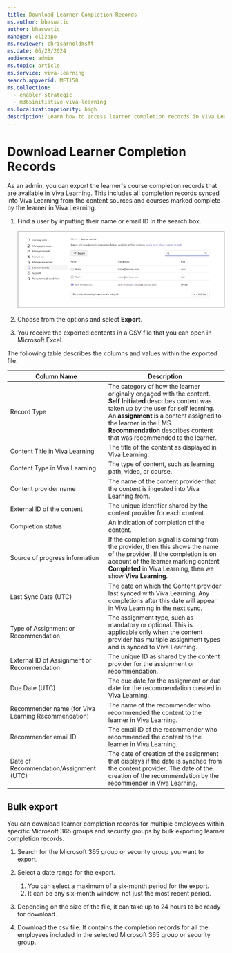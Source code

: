 ```yaml
---
title: Download Learner Completion Records 
ms.author: bhaswatic
author: bhaswatic
manager: elizapo
ms.reviewer: chrisarnoldmsft
ms.date: 06/28/2024
audience: admin
ms.topic: article
ms.service: viva-learning
search.appverid: MET150
ms.collection:
  - enabler-strategic
  - m365initiative-viva-learning
ms.localizationpriority: high
description: Learn how to access learner completion records in Viva Learning.
---
```


# Download Learner Completion Records 


As an admin, you can export the learner's course completion records that are available in Viva Learning. This includes all completion records synced into Viva Learning from the content sources and courses marked complete by the learner in Viva Learning.

1. Find a user by inputting their name or email ID in the search box. 

   ![Screenshot of the learner record search option in which you can find a learner by their user name](../media/learning/learner-records-1.png)

2. Choose from the options and select **Export**.
3. You receive the exported contents in a CSV file that you can open in Microsoft Excel. 

The following table describes the columns and values within the exported file. 

| Column Name | Description |
| --- | ---|
| Record Type | The category of how the learner originally engaged with the content.  **Self Initiated**  describes content was taken up by the user for self learning. An **assignment** is a content assigned to the learner in the LMS. **Recommendation** describes content that was recommended to the learner.|
| Content Title in Viva Learning | The title of the content as displayed in Viva Learning.| 
| Content Type in Viva Learning | The type of content, such as learning path, video, or course. |
| Content provider name| The name of the content provider that the content is ingested into Viva Learning from.| 
| External ID of the content | The unique identifier shared by the content provider for each content.|
| Completion status  | An indication of completion of the content.|
|Source of progress information| If the completion signal is coming from the provider, then this shows the name of the provider. If the completion is on account of the learner marking content **Completed** in Viva Learning, then we show **Viva Learning**.|
| Last Sync Date (UTC) | The date on which the Content provider last synced with Viva Learning. Any completions after this date will appear in Viva Learning in the next sync.|
| Type of Assignment or Recommendation | The assignment type, such as mandatory or optional. This is applicable only when the content provider has multiple assignment types and is synced to Viva Learning. |
| External ID of  Assignment or Recommendation | The unique ID as shared by the content provider for the assignment or recommendation.|
| Due Date (UTC) | The due date for the assignment or due date for the recommendation created in Viva Learning.|
| Recommender name (for Viva Learning Recommendation) | The name of the recommender who recommended the content to the learner in Viva Learning.|
|Recommender email ID| The email ID of the recommender who recommended the content to the learner in Viva Learning.| 
|Date of Recommendation/Assignment (UTC) | The date of creation of the assignment that displays if the date is synched from the content provider. The date of the creation of the recommendation by the recommender in Viva Learning.| 


## Bulk export 

You can download learner completion records for multiple employees within specific Microsoft 365 groups and security groups by bulk exporting learner completion records.

1. Search for the Microsoft 365 group or security group you want to export. 

2. Select a date range for the export.
    1. You can select a maximum of a six-month period for the export. 
    1. It can be any six-month window, not just the most recent period. 
 
3. Depending on the size of the file, it can take up to 24 hours to be ready for download. 

4. Download the csv file. It contains the completion records for all the employees included in the selected Microsoft 365 group or security group. 
